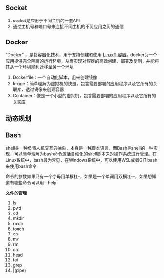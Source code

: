 ## Socket

1. socket是应用于不同主机的一套API
2. 通过主机号和端口号来连接不同主机的不同应用之间的通信

## Docker

“Docker” ，是指容器化技术，用于支持创建和使用 [Linux® 容器](https://www.redhat.com/zh/topics/containers)。docker为一个应用提供完全隔离的运行环境，从而实现对容器的高效创建、部署及复制，并能将其从一个环境顺利迁移至另一个环境

1. Dockerfile：一个自动化脚本，用来创建镜像
2. Image：简单理解为虚拟机的快照，包含需要部署的应用程序以及它所有的关联库，透过镜像来创建容器
3. Container：像是一个小型的虚拟机，包含需要部署的应用程序以及它所有的关联库

## 动态规划

## Bash

shell是一种负责人机交互的抽象，本身是一种脚本语言。而Bash是shell的一种实现，可以简单理解为bash命令激活自动化的shell脚本来对操作系统进行管理。在Linux系统中，bash最为常见，在Windows系统中，可以使用WSL或者GIT bash来使用bash命令

命令的参数如果只有一个字母用单横杠-，如果是一个单词用双横杠--，如果想知道有哪些命令可以用--help

**文件的管理**

1. ls
2. pwd
3. cd
4. mkdir
5. rmdir
6. touch
7. cp
8. mv
9. rm
10. cat
11. head
12. tail
13. grep
14. |(pipe)